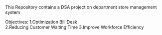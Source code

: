 This Repository contains a DSA project on department store management system

Objectives: 
1.Optimization Bill Desk   
2.Reducing  Customer Waiting Time
3.Improve Workforce Efficiency

